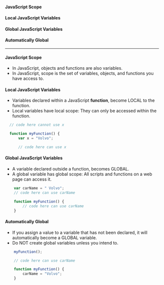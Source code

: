 #### JavaScript Scope
#### Local JavaScript Variables
#### Global JavaScript Variables
#### Automatically Global

--------------------------------

#### JavaScript Scope
  - In JavaScript, objects and functions are also variables.
  - In JavaScript, scope is the set of variables, objects, and functions you have access to.

#### Local JavaScript Variables
  - Variables declared within a JavaScript **function**, become LOCAL to the function.
  - Local variables have local scope: They can only be accessed within the function.

```js
  // code here cannot use x

  function myFunction() {
      var x = "Volvo";

      // code here can use x
```

#### Global JavaScript Variables
  - A variable declared outside a function, becomes GLOBAL.
  - A global variable has global scope: All scripts and functions on a web page can access it. 

```js
    var carName = " Volvo";
    // code here can use carName

    function myFunction() {
        // code here can use carName 
    }
```

#### Automatically Global
  - If you assign a value to a variable that has not been declared, it will automatically become a GLOBAL variable.
  - Do NOT create global variables unless you intend to.

```js
    myFunction();

    // code here can use carName 

    function myFunction() {
        carName = "Volvo";
    }
```





